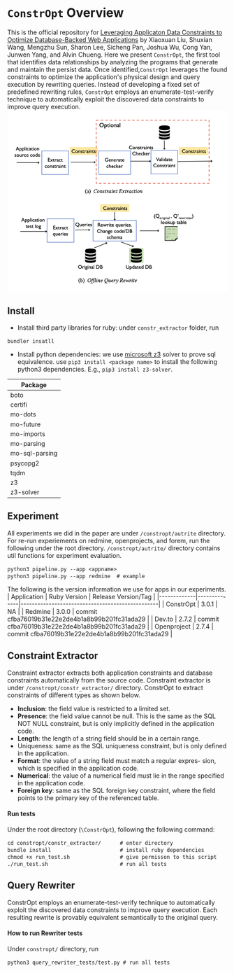 # `ConstrOpt` Overview
This is the official repository for [Leveraging Applicaton Data Constraints to Optimize Database-Backed Web Applications](https://arxiv.org/abs/2205.02954) by Xiaoxuan Liu, Shuxian Wang, Mengzhu Sun, Sharon Lee, Sicheng Pan, Joshua Wu, Cong Yan, Junwen Yang, and Alvin Chueng. 
Here we present `ConstrOpt`, the first tool that identifies data relationships by analyzing the programs that generate and maintain the persist data. Once identified,`ConstrOpt` leverages the found constraints to optimize the application's physical design and query execution by rewriting queries. Instead of developing a fixed set of predefined rewriting rules, `ConstrOpt` employs an enumerate-test-verify technique to automatically exploit the discovered data constraints to improve query execution. 
![system architecture](./figures/readme/system_architecture.png)
## Install
- Install third party libraries for ruby: under `constr_extractor` folder, run
``` 
bundler insatll
```
- Install python dependencies: we use [microsoft z3](https://github.com/Z3Prover/z3) solver to prove sql equivalence. use `pip3 install <package name>` to install the following python3 dependencies. E.g., `pip3 install z3-solver`.

| Package        |
|----------------|
| boto           |
| certifi        |
| mo-dots        |
| mo-future      |
| mo-imports     |
| mo-parsing     |
| mo-sql-parsing |
| psycopg2       |
| tqdm           |
| z3             |
| z3-solver      |

## Experiment
All experiments we did in the paper are under `/constropt/autrite` directory. For re-run experiements on redmine, openprojects, and forem, run the following under the root directory. `/constropt/autrite/` directory contains util functions for experiment evaluation. 
```
python3 pipeline.py --app <appname>
python3 pipeline.py --app redmine  # example
```
The following is the version information we use for apps in our experiments.
| Application | Ruby Version | Release Version/Tag                             |
|-------------|--------------|-------------------------------------------------|
| ConstrOpt   | 3.0.1        | NA                                              |
| Redmine     | 3.0.0        | commit cfba76019b31e22e2de4b1a8b99b201fc31ada29 |
| Dev.to      | 2.7.2        | commit cfba76019b31e22e2de4b1a8b99b201fc31ada29 |
| Openproject | 2.7.4        | commit cfba76019b31e22e2de4b1a8b99b201fc31ada29 |

## Constraint Extractor
Constraint extractor extracts both application constraints and database constraints automatically from the source code. Constraint extractor is under `/constropt/constr_extractor/` directory.
ConstrOpt to extract constraints of different types as shown below.
- **Inclusion**: the field value is restricted to a limited set.
- **Presence**: the field value cannot be null. This is the same as the SQL NOT NULL constraint, but is only implicitly defined in the
application code.
- **Length**: the length of a string field should be in a certain range.
- Uniqueness: same as the SQL uniqueness constraint, but is only
defined in the application.
- **Format**: the value of a string field must match a regular expres-
sion, which is specified in the application code.
- **Numerical**: the value of a numerical field must lie in the range
specified in the application code.
- **Foreign key**: same as the SQL foreign key constraint, where the
field points to the primary key of the referenced table.
#### Run tests
Under the root directory (`\ConstrOpt`), following the following command:
```
cd constropt/constr_extractor/      # enter directory
bundle install                      # install ruby dependencies
chmod +x run_test.sh                # give permisson to this script
./run_test.sh                       # run all tests 
```

## Query Rewriter
ConstrOpt employs an enumerate-test-verify technique to automatically exploit the discovered data constraints to improve query execution. Each resulting rewrite is provably equivalent semantically to the original query. 
#### How to run Rewriter tests
Under `constropt/` directory, run
```
python3 query_rewriter_tests/test.py # run all tests
```
